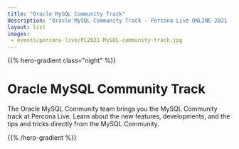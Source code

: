 ```yaml
---
title: "Oracle MySQL Community Track"
description: "Oracle MySQL Community Track - Percona Live ONLINE 2021 - The Oracle MySQL Community team brings you the MySQL Community track at Percona Live.  Learn about the new features, developments, and the tips and tricks directly from the MySQL Community."
layout: list
images:
 - events/percona-live/PL2021-MySQL-community-track.jpg
---
```


{{% hero-gradient class="night" %}}

# Oracle MySQL Community Track

The Oracle MySQL Community team brings you the MySQL Community track at Percona Live.  Learn about the new features, developments, and the tips and tricks directly from the MySQL Community.

{{% /hero-gradient %}}